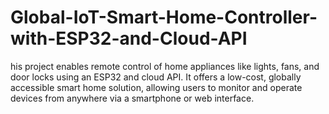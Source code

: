 # Global-IoT-Smart-Home-Controller-with-ESP32-and-Cloud-API
his project enables remote control of home appliances like lights, fans, and door locks using an ESP32 and cloud API. It offers a low-cost, globally accessible smart home solution, allowing users to monitor and operate devices from anywhere via a smartphone or web interface.
